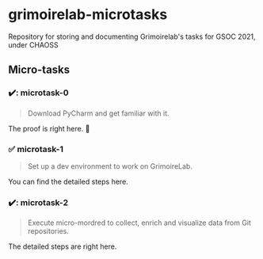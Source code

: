 # grimoirelab-microtasks
Repository for storing and documenting Grimoirelab's tasks for GSOC 2021, under CHAOSS

## Micro-tasks

### ✔️: microtask-0

> Download PyCharm and get familiar with it.
 
The proof is right here. 🙂
 
### ✅ microtask-1

> Set up a dev environment to work on GrimoireLab. 
 
You can find the detailed steps here.

### ✔️: microtask-2

> Execute micro-mordred to collect, enrich and visualize data from Git repositories.
 
The detailed steps are right here.
